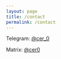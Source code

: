 ```yaml
---
layout: page
title: /contact
permalink: /contact
---
```


Telegram: [@cer_0](https://t.me/cer_0)

Matrix: [@cer0](https://matrix.to/#/@cer0:matrix.org)
